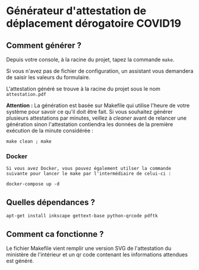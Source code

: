 # Générateur d'attestation de déplacement dérogatoire COVID19

## Comment générer ?

Depuis votre console, à la racine du projet, tapez la commande ``make``.

Si vous n'avez pas de fichier de configuration, un assistant vous demandera de saisir les valeurs du formulaire.

L'attestation généré se trouve à la racine du projet sous le nom ``attestation.pdf``

**Attention :** La génération est basée sur Makefile qui utilise l'heure de votre système pour savoir ce qu'il doit être fait. Si vous souhaitez générer plusieurs attestations par minutes, veillez à *cleaner* avant de relancer une génération sinon l'attestation contiendra les données de la première exécution de la minute considérée :

    make clean ; make

### Docker

    Si vous avez Docker, vous pouvez également utilser la commande suivante pour lancer le make par l'intermédiaire de celui-ci :

    docker-compose up -d

## Quelles dépendances ?

    apt-get install inkscape gettext-base python-qrcode pdftk

## Comment ca fonctionne ?

Le fichier Makefile vient remplir une version SVG de l'attestation du ministère de l'intérieur et un qr code contenant les informations attendues est généré.
